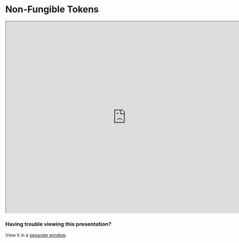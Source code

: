 # Non-Fungible Tokens

<iframe width=750 height=600 src="https://gitpitch.com/tari-labs/tari-university/master?p=/src/digital-assets/nft-landscape-1#/"></iframe>

### Having trouble viewing this presentation?

View it in a [separate window](https://gitpitch.com/tari-labs/tari-university/master?p=/src/non-fungible-tokens/nft-landscape-1#/).
